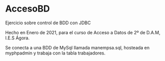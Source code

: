 # AccesoBD
Ejercicio sobre control de BDD con JDBC

Hecho en Enero de 2021, para el curso de Acceso a Datos de 2º de D.A.M, I.E.S Ágora.

Se conecta a una BDD de MySql llamada manempsa.sql, hosteada en myphpadmin y trabaja con la tabla trabajadores.
